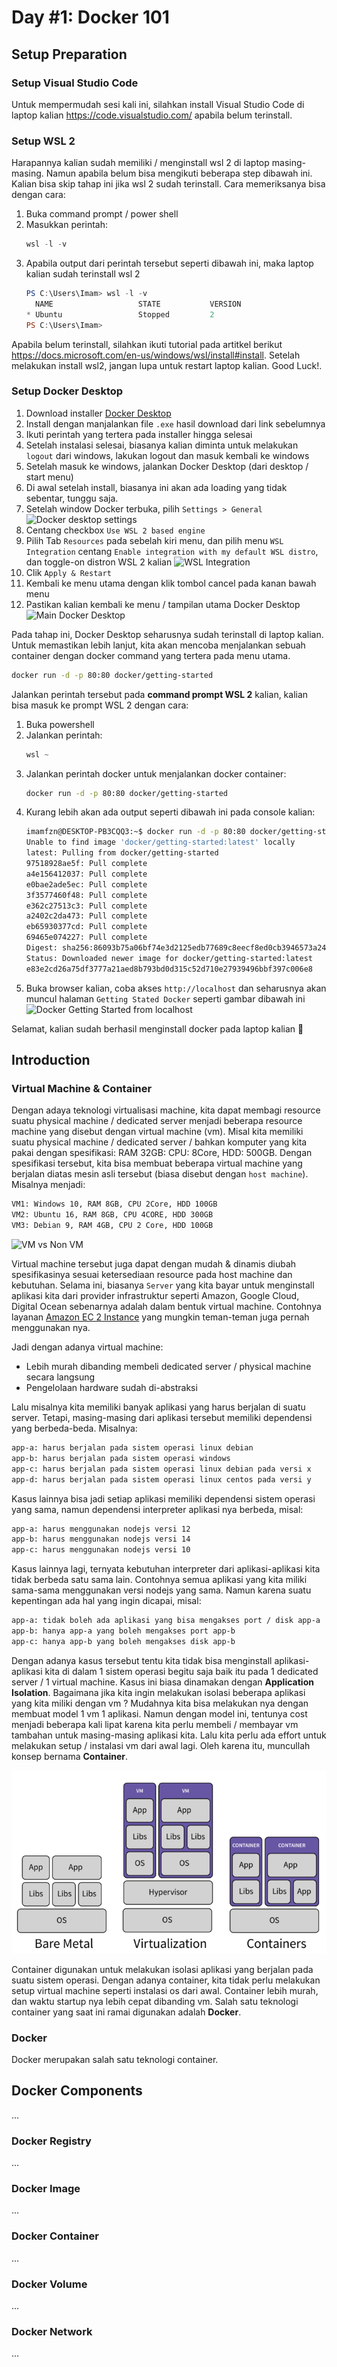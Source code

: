 # Day #1: Docker 101

## Setup Preparation

### Setup Visual Studio Code

Untuk mempermudah sesi kali ini, silahkan install Visual Studio Code di laptop kalian https://code.visualstudio.com/ apabila belum terinstall.

### Setup WSL 2

Harapannya kalian sudah memiliki / menginstall wsl 2 di laptop masing-masing. Namun apabila belum bisa mengikuti beberapa step dibawah ini. Kalian bisa skip tahap ini jika wsl 2 sudah terinstall. Cara memeriksanya bisa dengan cara:

1. Buka command prompt / power shell
2. Masukkan perintah:
    ```powershell
    wsl -l -v
    ```
3. Apabila output dari perintah tersebut seperti dibawah ini, maka laptop kalian sudah terinstall wsl 2
    ```powershell
    PS C:\Users\Imam> wsl -l -v
      NAME                   STATE           VERSION
    * Ubuntu                 Stopped         2
    PS C:\Users\Imam>
   ```

Apabila belum terinstall, silahkan ikuti tutorial pada artitkel berikut https://docs.microsoft.com/en-us/windows/wsl/install#install. Setelah melakukan install wsl2, jangan lupa untuk restart laptop kalian. Good Luck!.


### Setup Docker Desktop

1. Download installer [Docker Desktop](https://desktop.docker.com/win/main/amd64/Docker%20Desktop%20Installer.exe)
2. Install dengan manjalankan file `.exe` hasil download dari link sebelumnya
3. Ikuti perintah yang tertera pada installer hingga selesai
4. Setelah instalasi selesai, biasanya kalian diminta untuk melakukan `logout` dari windows, lakukan logout dan masuk kembali ke windows
5. Setelah masuk ke windows, jalankan Docker Desktop (dari desktop / start menu)
6. Di awal setelah install, biasanya ini akan ada loading yang tidak sebentar, tunggu saja.
7. Setelah window Docker terbuka, pilih `Settings > General`
![Docker desktop settings](https://docs.docker.com/desktop/windows/images/wsl2-enable.png)
8. Centang checkbox `Use WSL 2 based engine`
9. Pilih Tab `Resources` pada sebelah kiri menu, dan pilih menu `WSL Integration` centang `Enable integration with my default WSL distro`, dan toggle-on distron WSL 2 kalian
![WSL Integration](./img/docker-setting-resource-wsl2-intagration.png)
10. Clik `Apply & Restart`
11. Kembali ke menu utama dengan klik tombol cancel pada kanan bawah menu
12. Pastikan kalian kembali ke menu / tampilan utama Docker Desktop
![Main Docker Desktop](./img/docker-desktop-main-menu.png)

Pada tahap ini, Docker Desktop seharusnya sudah terinstall di laptop kalian. Untuk memastikan lebih lanjut, kita akan mencoba menjalankan sebuah container dengan docker command yang tertera pada menu utama.

```bash
docker run -d -p 80:80 docker/getting-started
````

Jalankan perintah tersebut pada **command prompt WSL 2** kalian, kalian bisa masuk ke prompt WSL 2 dengan cara:
1. Buka powershell
2. Jalankan perintah:
    ```powershell
    wsl ~
    ```
3. Jalankan perintah docker untuk menjalankan docker container:
    ```bash
    docker run -d -p 80:80 docker/getting-started
    ```
4. Kurang lebih akan ada output seperti dibawah ini pada console kalian:
    ```bash
    imamfzn@DESKTOP-PB3CQQ3:~$ docker run -d -p 80:80 docker/getting-started
    Unable to find image 'docker/getting-started:latest' locally
    latest: Pulling from docker/getting-started
    97518928ae5f: Pull complete
    a4e156412037: Pull complete
    e0bae2ade5ec: Pull complete
    3f3577460f48: Pull complete
    e362c27513c3: Pull complete
    a2402c2da473: Pull complete
    eb65930377cd: Pull complete
    69465e074227: Pull complete
    Digest: sha256:86093b75a06bf74e3d2125edb77689c8eecf8ed0cb3946573a24a6f71e88cf80
    Status: Downloaded newer image for docker/getting-started:latest
    e83e2cd26a75df3777a21aed8b793bd0d315c52d710e27939496bbf397c006e8
    ````
5. Buka browser kalian, coba akses `http://localhost` dan seharusnya akan muncul halaman `Getting Stated Docker` seperti gambar dibawah ini
![Docker Getting Started from localhost](./img/docker-run-getting-started.png)

Selamat, kalian sudah berhasil menginstall docker pada laptop kalian :tada:

## Introduction

### Virtual Machine & Container

Dengan adaya teknologi virtualisasi machine, kita dapat membagi resource suatu physical machine / dedicated server menjadi beberapa resource machine yang disebut dengan virtual machine (vm). Misal kita memiliki suatu physical machine / dedicated server / bahkan komputer yang kita pakai dengan spesifikasi: RAM 32GB: CPU: 8Core, HDD: 500GB. Dengan spesifikasi tersebut, kita bisa membuat beberapa virtual machine yang berjalan diatas mesin asli tersebut (biasa disebut dengan `host machine`). Misalnya menjadi:

```bash
VM1: Windows 10, RAM 8GB, CPU 2Core, HDD 100GB
VM2: Ubuntu 16, RAM 8GB, CPU 4CORE, HDD 300GB
VM3: Debian 9, RAM 4GB, CPU 2 Core, HDD 100GB
````

![VM vs Non VM](./img/vm-vs-non-vm.png "https://www.researchgate.net/figure/Non-virtual-machine-and-VM-configurations-Source-https-softwareintelcom_fig1_323184080")

Virtual machine tersebut juga dapat dengan mudah & dinamis diubah spesifikasinya sesuai ketersediaan resource pada host machine dan kebutuhan. Selama ini, biasanya `Server` yang kita bayar untuk menginstall aplikasi kita dari provider infrastruktur seperti Amazon, Google Cloud, Digital Ocean sebenarnya adalah dalam bentuk virtual machine. Contohnya layanan [Amazon EC 2 Instance](https://aws.amazon.com/ec2/instance-types/) yang mungkin teman-teman juga pernah menggunakan nya.

Jadi dengan adanya virtual machine:
- Lebih murah dibanding membeli dedicated server / physical machine secara langsung
- Pengelolaan hardware sudah di-abstraksi

Lalu misalnya kita memiliki banyak aplikasi yang harus berjalan di suatu server. Tetapi, masing-masing dari aplikasi tersebut memiliki dependensi yang berbeda-beda. Misalnya:

```bash
app-a: harus berjalan pada sistem operasi linux debian
app-b: harus berjalan pada sistem operasi windows
app-c: harus berjalan pada sistem operasi linux debian pada versi x
app-d: harus berjalan pada sistem operasi linux centos pada versi y
````

Kasus lainnya bisa jadi setiap aplikasi memiliki dependensi sistem operasi yang sama, namun dependensi interpreter aplikasi nya berbeda, misal:

```bash
app-a: harus menggunakan nodejs versi 12
app-b: harus menggunakan nodejs versi 14
app-c: harus menggunakan nodejs versi 10
```

Kasus lainnya lagi, ternyata kebutuhan interpreter dari aplikasi-aplikasi kita tidak berbeda satu sama lain. Contohnya semua aplikasi yang kita miliki sama-sama menggunakan versi nodejs yang sama. Namun karena suatu kepentingan ada hal yang ingin dicapai, misal:

```bash
app-a: tidak boleh ada aplikasi yang bisa mengakses port / disk app-a
app-b: hanya app-a yang boleh mengakses port app-b
app-c: hanya app-b yang boleh mengakses disk app-b
```

Dengan adanya kasus tersebut tentu kita tidak bisa menginstall aplikasi-aplikasi kita di dalam 1 sistem operasi begitu saja baik itu pada 1 dedicated server / 1 virtual machine. Kasus ini biasa dinamakan dengan **Application Isolation**. Bagaimana jika kita ingin melakukan isolasi beberapa aplikasi yang kita miliki dengan vm ? Mudahnya kita bisa melakukan nya dengan membuat model 1 vm 1 aplikasi. Namun dengan model ini, tentunya cost menjadi beberapa kali lipat karena kita perlu membeli / membayar vm tambahan untuk masing-masing aplikasi kita. Lalu kita perlu ada effort untuk melakukan setup / instalasi vm dari awal lagi. Oleh karena itu, muncullah konsep bernama **Container**.

![Baremetal vs VM vs Container](./img/containers-vm-bare-metal.png "https://thymos.engineering/blog/kubernetes-containers-cloud-native-the-basics")

Container digunakan untuk melakukan isolasi aplikasi yang berjalan pada suatu sistem operasi. Dengan adanya container, kita tidak perlu melakukan setup virtual machine seperti instalasi os dari awal. Container lebih murah, dan waktu startup nya lebih cepat dibanding vm. Salah satu teknologi container yang saat ini ramai digunakan adalah **Docker**.


### Docker

Docker merupakan salah satu teknologi container.



## Docker Components
...


### Docker Registry
...

### Docker Image
...


### Docker Container
...

### Docker Volume
...

### Docker Network
...



